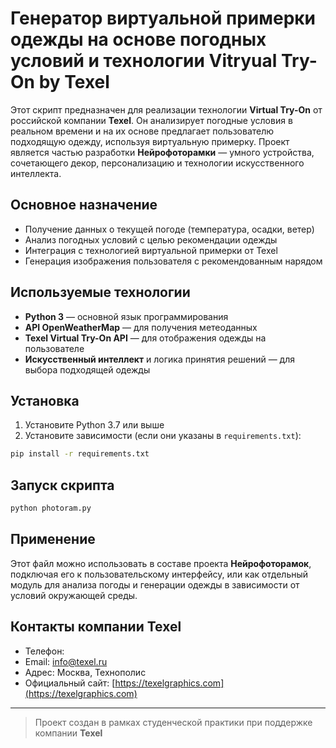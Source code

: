# Генератор виртуальной примерки одежды на основе погодных условий и технологии Vitryual Try-On by Texel

Этот скрипт предназначен для реализации технологии **Virtual Try-On** от российской компании **Texel**. Он анализирует погодные условия в реальном времени и на их основе предлагает пользователю подходящую одежду, используя виртуальную примерку. Проект является частью разработки **Нейрофоторамки** — умного устройства, сочетающего декор, персонализацию и технологии искусственного интеллекта.

## Основное назначение

- Получение данных о текущей погоде (температура, осадки, ветер)
- Анализ погодных условий с целью рекомендации одежды
- Интеграция с технологией виртуальной примерки от Texel
- Генерация изображения пользователя с рекомендованным нарядом

## Используемые технологии

- **Python 3** — основной язык программирования
- **API OpenWeatherMap** — для получения метеоданных
- **Texel Virtual Try-On API** — для отображения одежды на пользователе
- **Искусственный интеллект** и логика принятия решений — для выбора подходящей одежды

## Установка

1. Установите Python 3.7 или выше
2. Установите зависимости (если они указаны в `requirements.txt`):
```bash
pip install -r requirements.txt
```

## Запуск скрипта

```bash
python photoram.py
```

## Применение

Этот файл можно использовать в составе проекта **Нейрофоторамок**, подключая его к пользовательскому интерфейсу, или как отдельный модуль для анализа погоды и генерации одежды в зависимости от условий окружающей среды.

## Контакты компании Texel

- Телефон:  
- Email: info@texel.ru  
- Адрес: Москва, Технополис  
- Официальный сайт: [https://texelgraphics.com](https://texelgraphics.com)

---

> Проект создан в рамках студенческой практики при поддержке компании **Texel**
